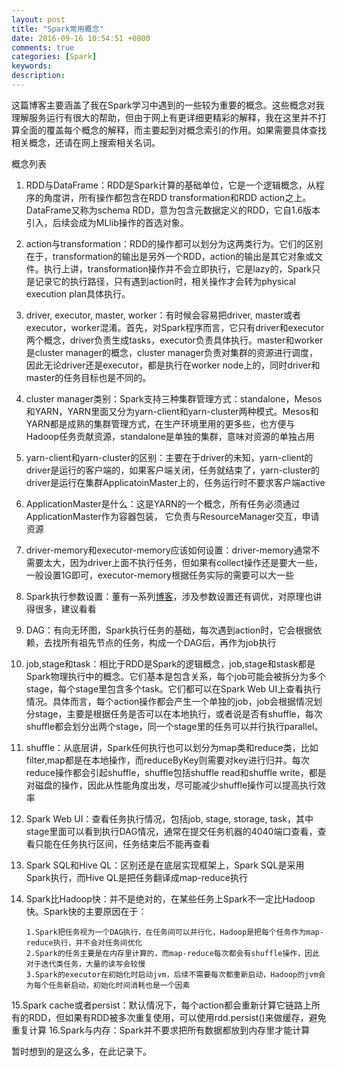 ```yaml
---
layout: post
title: "Spark常用概念"
date: 2016-09-16 10:54:51 +0800
comments: true
categories: [Spark] 
keywords: 
description: 
---
```


这篇博客主要涵盖了我在Spark学习中遇到的一些较为重要的概念。这些概念对我理解服务运行有很大的帮助，但由于网上有更详细更精彩的解释，我在这里并不打算全面的覆盖每个概念的解释，而主要起到对概念索引的作用。如果需要具体查找相关概念，还请在网上搜索相关名词。

概念列表
1. RDD与DataFrame：RDD是Spark计算的基础单位，它是一个逻辑概念，从程序的角度讲，所有操作都包含在RDD transformation和RDD action之上。DataFrame又称为schema RDD，意为包含元数据定义的RDD，它自1.6版本引入，后续会成为MLlib操作的首选对象。
2. action与transformation：RDD的操作都可以划分为这两类行为。它们的区别在于，transformation的输出是另外一个RDD，action的输出是其它对象或文件。执行上讲，transformation操作并不会立即执行，它是lazy的，Spark只是记录它的执行路径，只有遇到action时，相关操作才会转为physical execution plan具体执行。
3. driver, executor, master, worker：有时候会容易把driver, master或者executor，worker混淆。首先，对Spark程序而言，它只有driver和executor两个概念，driver负责生成tasks，executor负责具体执行。master和worker是cluster manager的概念，cluster manager负责对集群的资源进行调度，因此无论driver还是executor，都是执行在worker node上的，同时driver和master的任务目标也是不同的。
4. cluster manager类别：Spark支持三种集群管理方式：standalone，Mesos和YARN，YARN里面又分为yarn-client和yarn-cluster两种模式。Mesos和YARN都是成熟的集群管理方式，在生产环境里用的更多些，也方便与Hadoop任务贡献资源，standalone是单独的集群，意味对资源的单独占用
5. yarn-client和yarn-cluster的区别：主要在于driver的未知，yarn-client的driver是运行的客户端的，如果客户端关闭，任务就结束了，yarn-cluster的driver是运行在集群ApplicatoinMaster上的，任务运行时不要求客户端active
6. ApplicationMaster是什么：这是YARN的一个概念，所有任务必须通过ApplicationMaster作为容器包装， 它负责与ResourceManager交互，申请资源
7. driver-memory和executor-memory应该如何设置：driver-memory通常不需要太大，因为driver上面不执行任务，但如果有collect操作还是要大一些，一般设置1G即可，executor-memory根据任务实际的需要可以大一些
8. Spark执行参数设置：董有一系列[博客](https://www.iteblog.com/archives/1672)，涉及参数设置还有调优，对原理也讲得很多，建议看看
9. DAG：有向无环图，Spark执行任务的基础，每次遇到action时，它会根据依赖，去找所有祖先节点的任务，构成一个DAG后，再作为job执行
10. job,stage和task：相比于RDD是Spark的逻辑概念，job,stage和stask都是Spark物理执行中的概念。它们基本是包含关系，每个job可能会被拆分为多个stage，每个stage里包含多个task。它们都可以在Spark Web UI上查看执行情况。具体而言，每个action操作都会产生一个单独的job，job会根据情况划分stage，主要是根据任务是否可以在本地执行，或者说是否有shuffle，每次shuffle都会划分出两个stage，同一个stage里的任务可以并行执行parallel。
11. shuffle：从底层讲，Spark任何执行也可以划分为map类和reduce类，比如filter,map都是在本地操作，而reduceByKey则需要对key进行归并。每次reduce操作都会引起shuffle，shuffle包括shuffle read和shuffle write，都是对磁盘的操作，因此从性能角度出发，尽可能减少shuffle操作可以提高执行效率
12. Spark Web UI：查看任务执行情况，包括job, stage, storage, task，其中stage里面可以看到执行DAG情况，通常在提交任务机器的4040端口查看，查看只能在任务执行区间，任务结束后不能再查看
13. Spark SQL和Hive QL：区别还是在底层实现框架上，Spark SQL是采用Spark执行，而Hive QL是把任务翻译成map-reduce执行
14. Spark比Hadoop快：并不是绝对的，在某些任务上Spark不一定比Hadoop快。Spark快的主要原因在于：
	
		1.Spark把任务视为一个DAG执行，在任务间可以并行化，Hadoop是把每个任务作为map-reduce执行，并不会对任务间优化
        2.Spark的任务主要是在内存里计算的，而map-reduce每次都会有shuffle操作，因此对于迭代类任务，大量的读写会较慢
        3.Spark的executor在初始化时启动jvm，后续不需要每次都重新启动，Hadoop的jvm会为每个任务新启动，初始化时间消耗也是一个因素
15.Spark cache或者persist：默认情况下，每个action都会重新计算它链路上所有的RDD，但如果有RDD被多次重复使用，可以使用rdd.persist()来做缓存，避免重复计算
16.Spark与内存：Spark并不要求把所有数据都放到内存里才能计算

暂时想到的是这么多，在此记录下。